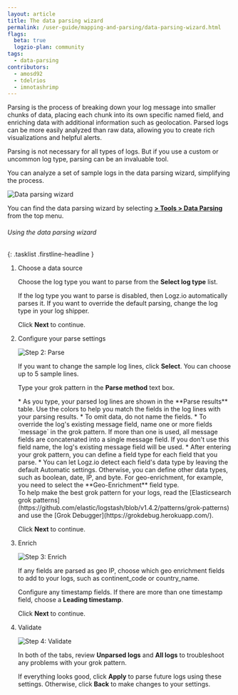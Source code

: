 ```yaml
---
layout: article
title: The data parsing wizard
permalink: /user-guide/mapping-and-parsing/data-parsing-wizard.html
flags:
  beta: true
  logzio-plan: community
tags:
  - data-parsing
contributors:
  - amosd92
  - tdelrios
  - imnotashrimp
---
```


Parsing is the process of breaking down your log message into smaller chunks of data, placing each chunk into its own specific named field, and enriching data with additional information such as geolocation. Parsed logs can be more easily analyzed than raw data, allowing you to create rich visualizations and helpful alerts.

Parsing is not necessary for all types of logs. But if you use a custom or uncommon log type, parsing can be an invaluable tool.

You can analyze a set of sample logs in the data parsing wizard, simplifying the process.

![Data parsing wizard]({{site.baseurl}}/images/parsing-and-mapping/parsing-and-mapping--data-parsing-wizard.png)

You can find the data parsing wizard by selecting [**<i class="li li-gear"></i> > Tools > Data Parsing**](https://app.logz.io/#/dashboard/data-parsing/step1) from the top menu.

###### Using the data parsing wizard

{: .tasklist .firstline-headline }
1.  Choose a data source

    Choose the log type you want to parse from the **Select log type** list.

    <div class="info-box note">
      If the log type you want to parse is disabled, then Logz.io automatically parses it. If you want to override the default parsing, change the log type in your log shipper.
    </div>

    Click **Next** to continue.

2.  Configure your parse settings

    ![Step 2: Parse]({{site.baseurl}}/images/parsing-and-mapping/parsing-and-mapping--step-2-parse.png)

    If you want to change the sample log lines, click **Select**. You can choose up to 5 sample lines.

    Type your grok pattern in the **Parse method** text box.

    <div class="info-box note notes">
      * As you type, your parsed log lines are shown in the **Parse results** table. Use the colors to help you match the fields in the log lines with your parsing results.
      * To omit data, do not name the fields.
      * To override the log's existing message field, name one or more fields `message` in the grok pattern. If more than one is used, all message fields are concatenated into a single message field. If you don't use this field name, the log's existing message field will be used.
      * After entering your grok pattern, you can define a field type for each field that you parse.
      * You can let Logz.io detect each field's data type by leaving the default Automatic settings. Otherwise, you can define other data types, such as boolean, date, IP, and byte. For geo-enrichment, for example, you need to select the **Geo-Enrichment** field type.
    </div>

    <div class="info-box tip">
      To help make the best grok pattern for your logs, read the [Elasticsearch grok patterns](https://github.com/elastic/logstash/blob/v1.4.2/patterns/grok-patterns) and use the [Grok Debugger](https://grokdebug.herokuapp.com/).
    </div>

    Click **Next** to continue.

3.  Enrich

    ![Step 3: Enrich]({{site.baseurl}}/images/parsing-and-mapping/parsing-and-mapping--step-3-enrich.png)

    If any fields are parsed as geo IP, choose which geo enrichment fields to add to your logs, such as continent_code or country_name.

    Configure any timestamp fields. If there are more than one timestamp field, choose a **Leading timestamp**.

    Click **Next** to continue.

4.  Validate

    ![Step 4: Validate]({{site.baseurl}}/images/parsing-and-mapping/parsing-and-mapping--step-4-validate.png)

    In both of the tabs, review **Unparsed logs** and **All logs** to troubleshoot any problems with your grok pattern.

    If everything looks good, click **Apply** to parse future logs using these settings. Otherwise, click **Back** to make changes to your settings.